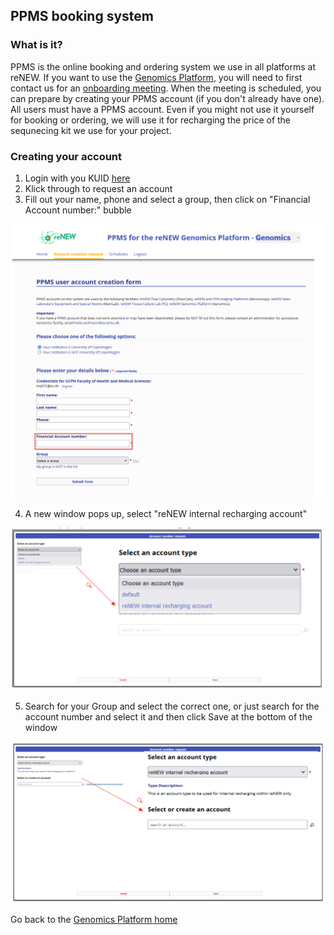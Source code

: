 ## PPMS booking system

### What is it?
PPMS is the online booking and ordering system we use in all platforms at reNEW. If you want to use the [Genomics Platform](https://sundgenomics.github.io), you will need to first contact us for an [onboarding meeting](/onboarding/). When the meeting is scheduled, you can prepare by creating your PPMS account (if you don't already have one). All users must have a PPMS account. Even if you might not use it yourself for booking or ordering, we will use it for recharging the price of the sequnecing kit we use for your project.

### Creating your account

1. Login with you KUID [here](https://ppms.eu/ku/start/)
2. Klick through to request an account
3. Fill out your name, phone and select a group, then click on "Financial Account number:" bubble

![ppms1](./images/ppms1.png)

4. A new window pops up, select "reNEW internal recharging account"

![ppms2](./images/ppms2.png)

5. Search for your Group and select the correct one, or just search for the account number and select it and then click Save at the bottom of the window

![ppms3](./images/ppms3.png)
 
Go back to the [Genomics Platform home](https://sundgenomics.github.io)
